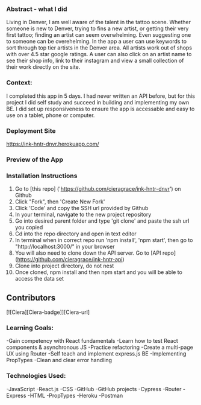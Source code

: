 <a name="readme-top"></a>

### Abstract - what I did
Living in Denver, I am well aware of the talent in the tattoo scene. Whether someone is new to Denver, trying to fins a new artist, or getting their very first tattoo; finding an artist can seem overwhelming. Even suggesting one to someone can be overehelming. In the app a user can use keywords to sort through top tier artists in the Denver area. All artists work out of shops with over 4.5 star google ratings. A user can also click on an artist name to see their shop info, link to their instagram and view a small collection of their work directly on the site. 

### Context:
I completed this app in 5 days. I had never written an API before, but for this project I did self study and succeed in building and implementing my own BE. I did set up responsiveness to ensure the app is accessable and easy to use on a tablet, phone or computer. 

### Deployment Site
https://ink-hntr-dnvr.herokuapp.com/

### Preview of the App

### Installation Instructions
1. Go to [this repo] ('https://github.com/cieragrace/ink-hntr-dnvr') on Github
2. Click "Fork", then 'Create New Fork'
3. Click 'Code' and copy the SSH url provided by Github
4. In your terminal, navigate to the new project repository
5. Go into desired parent folder and type 'git clone' and paste the ssh url you copied
6. Cd into the repo directory and open in text editor
7. In terminal when in correct repo run 'npm install', 'npm start', then go to "http://localhost:3000/" in your browser
8. You will also need to clone down the API server. Go to [API repo] (https://github.com/cieragrace/ink-hntr-api) 
9. Clone into project directory, do not nest
10. Once cloned, npm install and then npm start and you will be able to access the data set

## Contributors
 [![Ciera][Ciera-badge]][Ciera-url]

 ### Learning Goals:
-Gain competency with React fundamentals
-Learn how to test React components & asynchronous JS
-Practice refactoring
-Create a multi-page UX using Router
-Self teach and implement express.js BE
-Implementing PropTypes
-Clean and clear error handling

### Technologies Used:
-JavaScript
-React.js
-CSS
-GitHub
-GitHub projects
-Cypress
-Router
-Express
-HTML
-PropTypes
-Heroku
-Postman